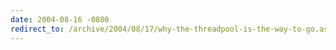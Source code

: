 ```yaml
---
date: 2004-08-16 -0800
redirect_to: /archive/2004/08/17/why-the-threadpool-is-the-way-to-go.aspx/
---
```

